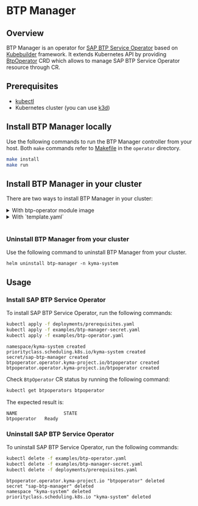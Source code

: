 # BTP Manager

## Overview

BTP Manager is an operator for [SAP BTP Service Operator](https://github.com/SAP/sap-btp-service-operator) based on [Kubebuilder](https://github.com/kubernetes-sigs/kubebuilder) framework. It extends Kubernetes API by providing [BtpOperator](https://github.com/kyma-project/btp-manager/blob/main/operator/config/crd/bases/operator.kyma-project.io_btpoperators.yaml) CRD which allows to manage SAP BTP Service Operator resource through CR.

## Prerequisites

- [kubectl](https://kubernetes.io/docs/tasks/tools/install-kubectl/)
- Kubernetes cluster (you can use [k3d](https://k3d.io)) 

## Install BTP Manager locally

Use the following commands to run the BTP Manager controller from your host. Both `make` commands refer to [Makefile](./Makefile) in the `operator` directory.

```sh
make install
make run
```

## Install BTP Manager in your cluster

There are two ways to install BTP Manager in your cluster:

<details>
<summary>With btp-operator module image</summary>

Use the following command to download and install BTP manager from OCI Image in your cluster.

```shell
./hack/run_module_image.sh europe-docker.pkg.dev/kyma-project/prod/unsigned/component-descriptors/kyma.project.io/module/btp-operator:v0.2.3
```
> **NOTE:** Before using the script, you must install [Helm](https://github.com/helm/helm#install), [skopeo](https://github.com/containers/skopeo) and [jq](https://github.com/stedolan/jq).
>
> </details>

<details>
<summary>With `template.yaml`</summary>

To install BTP Manager using a template file (the output of the [kyma alpha create module](https://github.com/kyma-project/cli/blob/main/docs/gen-docs/kyma_alpha_create_module.md) command) in your cluster, use the following command:

```shell
./hack/run_template.sh https://github.com/kyma-project/btp-manager/releases/download/0.2.3/template.yaml
```

> **NOTE:** Before using the script, you must install [Helm](https://github.com/helm/helm#install), [skopeo](https://github.com/containers/skopeo), [jq](https://github.com/stedolan/jq) and [yq](https://github.com/mikefarah/yq).
>
> </details>
> <br>

### Uninstall BTP Manager from your cluster  

Use the following command to uninstall BTP Manager from your cluster.
```shell
helm uninstall btp-manager -n kyma-system
```

## Usage

### Install SAP BTP Service Operator

To install SAP BTP Service Operator, run the following commands:
```sh
kubectl apply -f deployments/prerequisites.yaml
kubectl apply -f examples/btp-manager-secret.yaml
kubectl apply -f examples/btp-operator.yaml
```
```
namespace/kyma-system created
priorityclass.scheduling.k8s.io/kyma-system created
secret/sap-btp-manager created
btpoperator.operator.kyma-project.io/btpoperator created
btpoperator.operator.kyma-project.io/btpoperator created
```

Check `BtpOperator` CR status by running the following command:
```sh
kubectl get btpoperators btpoperator
```

The expected result is:
```
NAME                 STATE
btpoperator   Ready
```

### Uninstall SAP BTP Service Operator

To uninstall SAP BTP Service Operator, run the following commands:
```sh
kubectl delete -f examples/btp-operator.yaml
kubectl delete -f examples/btp-manager-secret.yaml
kubectl delete -f deployments/prerequisites.yaml
```
```
btpoperator.operator.kyma-project.io "btpoperator" deleted
secret "sap-btp-manager" deleted
namespace "kyma-system" deleted
priorityclass.scheduling.k8s.io "kyma-system" deleted
```
